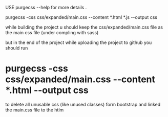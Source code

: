USE purgecss --help for more details .

purgecss -css css/expanded/main.css --content *.html  *.js --output css 

 while building the project   u should keep the css/expanded/main.css file as the main css file (under compling with sass)

 but in the end of the project while uploading the project to github you should run

 # purgecss -css css/expanded/main.css --content *.html  --output css 

to delete all unusable css (like unused classes) form bootstrap  and linked  the main.css file to the htlm
